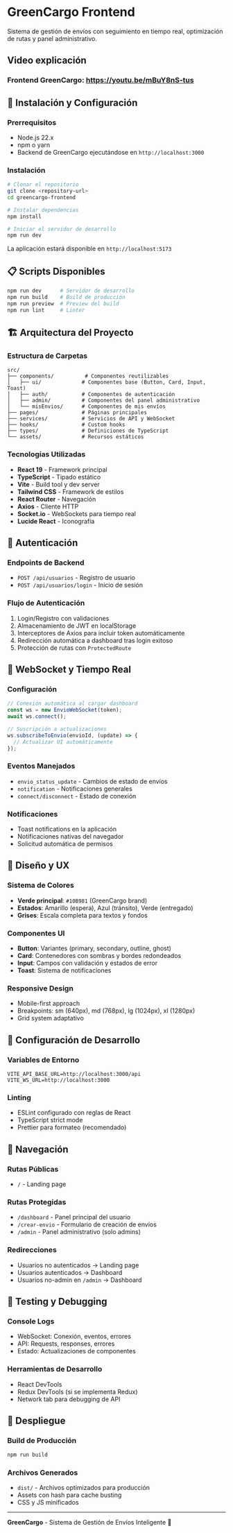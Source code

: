 # GreenCargo Frontend

Sistema de gestión de envíos con seguimiento en tiempo real, optimización de rutas y panel administrativo.

## Video explicación
### Frontend GreenCargo: https://youtu.be/mBuY8nS-tus

## 🚀 Instalación y Configuración

### Prerrequisitos
- Node.js 22.x
- npm o yarn
- Backend de GreenCargo ejecutándose en `http://localhost:3000`

### Instalación
```bash
# Clonar el repositorio
git clone <repository-url>
cd greencargo-frontend

# Instalar dependencias
npm install

# Iniciar el servidor de desarrollo
npm run dev
```

La aplicación estará disponible en `http://localhost:5173`

## 📋 Scripts Disponibles

```bash
npm run dev      # Servidor de desarrollo
npm run build    # Build de producción
npm run preview  # Preview del build
npm run lint     # Linter
```

## 🏗️ Arquitectura del Proyecto

### Estructura de Carpetas
```
src/
├── components/          # Componentes reutilizables
│   ├── ui/             # Componentes base (Button, Card, Input, Toast)
│   ├── auth/           # Componentes de autenticación
│   ├── admin/          # Componentes del panel administrativo
│   └── misEnvios/      # Componentes de mis envíos
├── pages/              # Páginas principales
├── services/           # Servicios de API y WebSocket
├── hooks/              # Custom hooks
├── types/              # Definiciones de TypeScript
└── assets/             # Recursos estáticos
```

### Tecnologías Utilizadas
- **React 19** - Framework principal
- **TypeScript** - Tipado estático
- **Vite** - Build tool y dev server
- **Tailwind CSS** - Framework de estilos
- **React Router** - Navegación
- **Axios** - Cliente HTTP
- **Socket.io** - WebSockets para tiempo real
- **Lucide React** - Iconografía

## 🔐 Autenticación

### Endpoints de Backend
- `POST /api/usuarios` - Registro de usuario
- `POST /api/usuarios/login` - Inicio de sesión

### Flujo de Autenticación
1. Login/Registro con validaciones
2. Almacenamiento de JWT en localStorage
3. Interceptores de Axios para incluir token automáticamente
4. Redirección automática a dashboard tras login exitoso
5. Protección de rutas con `ProtectedRoute`

## 🔄 WebSocket y Tiempo Real

### Configuración
```typescript
// Conexión automática al cargar dashboard
const ws = new EnvioWebSocket(token);
await ws.connect();

// Suscripción a actualizaciones
ws.subscribeToEnvio(envioId, (update) => {
  // Actualizar UI automáticamente
});
```

### Eventos Manejados
- `envio_status_update` - Cambios de estado de envíos
- `notification` - Notificaciones generales
- `connect/disconnect` - Estado de conexión

### Notificaciones
- Toast notifications en la aplicación
- Notificaciones nativas del navegador
- Solicitud automática de permisos

## 🎨 Diseño y UX

### Sistema de Colores
- **Verde principal**: `#10B981` (GreenCargo brand)
- **Estados**: Amarillo (espera), Azul (tránsito), Verde (entregado)
- **Grises**: Escala completa para textos y fondos

### Componentes UI
- **Button**: Variantes (primary, secondary, outline, ghost)
- **Card**: Contenedores con sombras y bordes redondeados
- **Input**: Campos con validación y estados de error
- **Toast**: Sistema de notificaciones

### Responsive Design
- Mobile-first approach
- Breakpoints: sm (640px), md (768px), lg (1024px), xl (1280px)
- Grid system adaptativo

## 🔧 Configuración de Desarrollo

### Variables de Entorno
```env
VITE_API_BASE_URL=http://localhost:3000/api
VITE_WS_URL=http://localhost:3000
```

### Linting
- ESLint configurado con reglas de React
- TypeScript strict mode
- Prettier para formateo (recomendado)

## 📱 Navegación

### Rutas Públicas
- `/` - Landing page

### Rutas Protegidas
- `/dashboard` - Panel principal del usuario
- `/crear-envio` - Formulario de creación de envíos
- `/admin` - Panel administrativo (solo admins)

### Redirecciones
- Usuarios no autenticados → Landing page
- Usuarios autenticados → Dashboard
- Usuarios no-admin en `/admin` → Dashboard

## 🧪 Testing y Debugging

### Console Logs
- WebSocket: Conexión, eventos, errores
- API: Requests, responses, errores
- Estado: Actualizaciones de componentes

### Herramientas de Desarrollo
- React DevTools
- Redux DevTools (si se implementa Redux)
- Network tab para debugging de API

## 🚀 Despliegue

### Build de Producción
```bash
npm run build
```

### Archivos Generados
- `dist/` - Archivos optimizados para producción
- Assets con hash para cache busting
- CSS y JS minificados

---

**GreenCargo** - Sistema de Gestión de Envíos Inteligente 🌱
